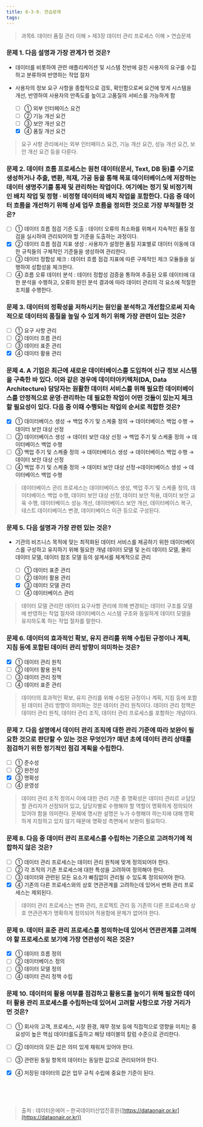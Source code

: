 ```yaml
---
title: 6-3-9. 연습문제
tags: 
---
```


> 과목6. 데이터 품질 관리 이해 > 제3장 데이터 관리 프로세스 이해 > 연습문제

### 문제 1. 다음 설명과 가장 관계가 먼 것은? 
* 데이터를 비롯하여 관련 애플리케이션 및 시스템 전반에 걸친 사용자의 요구를 수집하고 분류하여 반영하는 작업 절차
* 사용자의 정보 요구 사항을 종합적으로 검토, 확인함으로써 요건에 맞게 시스템을 개선, 반영하여 사용자의 만족도를 높이고 고품질의 서비스를 가능하게 함

  * [ ] ① 외부 인터페이스 요건 
  * [ ] ② 기능 개선 요건
  * [ ] ③ 보안 개선 요건
  * [x] ④ 품질 개선 요건
> 요구 사항 관리에서는 외부 인터페이스 요건, 기능 개선 요건, 성능 개선 요건, 보안 개선 요건 등을 다룬다.

### 문제 2. 데이터 흐름 프로세스는 원천 데이터(문서, Text, DB 등)를 수기로 생성하거나 추출, 변환, 적재, 가공 등을 통해 목표 데이터베이스에 저장하는 데이터 생명주기를 통제 및 관리하는 작업이다. 여기에는 정기 및 비정기적인 배치 작업 및 정형 · 비정형 데이터의 배치 작업을 포함한다. 다음 중 데이터 흐름을 개선하기 위해 상세 업무 흐름을 정의한 것으로 가장 부적절한 것은?
  * [ ] ① 데이터 흐름 점검 기준 도출 : 데이터 오류의 최소화를 위해서 지속적인 품질 점검을 실시하여 관리되어야 할 기준을 도출하는 과정이다.
  * [x] ② 데이터 흐름 점검 지표 생성 : 사용자가 설정한 품질 지표별로 데이터 이동에 대한 규칙들의 구체적인 기준들을 생성하여 관리한다.
  * [ ] ③ 데이터 정합성 체크 : 데이터 흐름 점검 지표에 따른 구체적인 제크 모듈들을 실행하여 성합성을 체크한다.
  * [ ] ④ 흐름 오류 데이터 분석 : 데이터 정합성 검증을 통하여 추출된 오류 데이터에 대한 분석을 수행하고, 오류의 원인 분석 결과에 따라 데이터 관리의 각 요소에 적절한 조치를 수행한다.

### 문제 3. 데이터의 정확성을 저하시키는 원인을 분석하고 개선함으로써 지속적으로 데이터의 품질을 높일 수 있게 하기 위해 가장 관련이 있는 것은?
  * [ ] ① 요구 사항 관리 
  * [ ] ② 데이터 흐름 관리 
  * [ ] ③ 데이터 표준 관리
  * [x] ④ 데이터 활용 관리

### 문제 4. A 기업은 최근에 새로운 데이터베이스를 도입하여 신규 정보 시스템을 구축한 바 있다. 이와 같은 경우에 데이터아키텍처(DA, Data Architecture) 담당자는 원활한 데이터 서비스를 위해 필요한 데이터베이스를 안정적으로 운영·관리하는 데 필요한 작업이 어떤 것들이 있는지 체크할 필요성이 있다. 다음 중 이때 수행되는 작업의 순서로 적합한 것은?
  * [x] ① 데이터베이스 생성 → 백업 주기 및 스케줄 정의 →  데이터베이스 백업 수행 → 데이터 보안 대상 선정
  * [ ] ② 데이터베이스 생성 → 데이터 보안 대상 선정 → 백업 주기 및 스케줄 정의 → 데이터베이스 백업 수행
  * [ ] ③ 백업 주기 및 스케줄 정의 → 데이터베이스 생성 → 데이터베이스 백업 수행 → 데이터 보안 대상 선정
  * [ ] ④ 백업 주기 및 스케줄 정의 → 데이터 보안 대상 선정→데이터베이스 생성 → 데이터베이스 백업 수행
> 데이터베이스 관리 프로세스는 데이터베이스 생성, 백업 주기 및 스케줄 정의, 데이터베이스 백업 수행, 데이터 보안 대상 선정, 데이터 보안 적용, 데이터 보안 교육 수행, 데이터베이스 성능 개선, 데이터베이스 보안 개선, 데이터베이스 복구, 테스트 데이터베이스 변경, 데이터베이스 이관 등으로 구성된다.

### 문제 5. 다음 설명과 가장 관련 있는 것은?

* 기관의 비즈니스 목적에 맞는 최적화된 데이터 서비스를 제공하기 위한 데이터베이스를 구성하고 유지하기 위해 필요한 개념 데이터 모델 및 논리 데이터 모델, 물리 데이터 모델, 데이터 참조 모델 등의 설계서를 체계적으로 관리

  * [ ] ① 데이터 표준 관리 
  * [ ] ② 데이터 활용 관리 
  * [x] ③ 데이터 모델 관리 
  * [ ] ④ 데이터베이스 관리
> 데이터 모델 관리란 데이터 요구사항 관리에 의해 변경되는 데이터 구조를 모델에 반영하는 작업 절차와 데이터베이스 시스템 구조와 동일하게 데이터 모델을 유지하도록 하는 작업 절차를 말한다.

### 문제 6. 데이터의 효과적인 확보, 유지 관리를 위해 수립된 규정이나 계획, 지침 등에 포함된 데이터 관리 방향이 의미하는 것은?
  * [x] ① 데이터 관리 원칙 
  * [ ] ② 데이터 활용 원칙 
  * [ ] ③ 데이터 관리 정책 
  * [ ] ④ 데이터 표준 관리
> 데이터의 효과적인 확보, 유지 관리를 위해 수립된 규정이나 계획, 지침 등에 포함된 데이터 관리 방향이 의미하는 것은 데이터 관리 원칙이다. 데이터 관리 정책은 데이터 관리 원칙, 데이터 관리 조직, 데이터 관리 프로세스를 포함하는 개념이다.

### 문제 7. 다음 설명에서 데이터 관리 조직에 대한 관리 기준에 따라 보완이 필요한 것으로 판단할 수 있는 것은 무엇인가? 매년 초에 데이터 관리 상태를 점검하기 위한 정기적인 점검 계획을 수립한다. 
  * [ ] ① 준수성 
  * [ ] ② 완전성 
  * [x] ③ 명확성 
  * [ ] ④ 운영성
> 데이터 관리 조직 정의시 이에 대한 관리 기준 중 명확성은 데이터 관리르 ㄹ담당할 관리자가 선정되어 있고, 담당자별로 수행해야 할 역할이 명확하게 정의되어 있어야 함을 의미한다. 문제에 명시한 설명은 누가 수행해야 하는지에 대해 명확하게 지정하고 있지 않기 때문에 명확성 측면에서 보완이 필요하다.

### 문제 8. 다음 중 데이터 관리 프로세스를 수립하는 기준으로 고려하기에 적합하지 않은 것은?
  * [ ] ① 데이터 관리 프로세스는 데이터 관리 원칙에 맞게 정의되어야 한다. 
  * [ ] ② 각 조직의 기존 프로세스에 대한 특성을 고려하여 정의해야 한다. 
  * [ ] ③ 데이터와 관련된 모든 요소가 빠짐없이 관리될 수 있도록 정의되어야 한다.
  * [x] ④ 기존의 다른 프로세스와의 상호 연관관계를 고려하는데 있어서 변화 관리 프로세스는 제외된다.
> 데이터 관리 프로세스는 변화 관리, 프로젝트 관리 등 기존의 다른 프로세스와 상호 연관관계가 명확하게 정의되어 적용함에 문제가 없어야 한다.

### 문제 9. 데이터 표준 관리 프로세스를 정의하는데 있어서 연관관계를 고려해야 할 프로세스로 보기에 가장 연관성이 적은 것은?
  * [x] ① 데이터 흐름 정의 
  * [ ] ② 데이터베이스 정의 
  * [ ] ③ 데이터 모델 정의
  * [ ] ④ 데이터 관리 정책 수립

### 문제 10. 데이터의 활용 여부를 점검하고 활용도를 높이기 위해 필요한 데이터 활용 관리 프로세스를 수립하는데 있어서 고려할 사항으로 가장 거리가 먼 것은?
  * [ ] ① 회사의 고객, 프로세스, 시장 환경, 재무 정보 등에 직접적으로 영향을 미치는 중요성이 높은 핵심 데이터를도출하고 해당 테이블의 칼럼 수준으로 관리한다.
  * [ ] ② 데이터의 모든 값은 의미 있게 채워져 있어야 한다.
  * [ ] ③ 관련된 동일 항목의 데이터는 동일한 값으로 관리되어야 한다.
  * [x] ④ 저장된 데이터의 값은 업무 규칙 수립에 중요한 기준이 된다.


<br><br><br>
> 출처 : 데이터온에어 – 한국데이터산업진흥원([https://dataonair.or.kr](https://dataonair.or.kr))